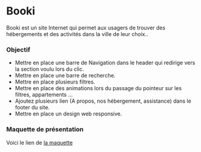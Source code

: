 # Booki #

Booki est un site Internet qui permet aux usagers de trouver des hébergements et des activités dans la ville de leur choix..

### Objectif ###

- Mettre en place une barre de Navigation dans le header qui redirige vers la section voulu lors du clic.
- Mettre en place une barre de recherche.
- Mettre en place plusieurs filtres.
- Mettre en place des animations lors du passage du pointeur sur les filtres, appartements ...
- Ajoutez plusieurs lien (A propos, nos hébergement, assistance) dans le footer du site.
- Mettre en place un design web responsive.

### Maquette de présentation ###

Voici le lien de  <a href='https://isankoi.github.io/MartinJeremy_2_06042022/'>la maquette</a>
